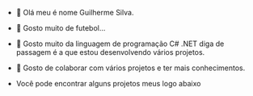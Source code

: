 - 👋 Olá meu é nome Guilherme Silva.

- 👀 Gosto muito de futebol...

- 🌱 Gosto muito da linguagem de programação C# .NET diga de passagem é a que estou desenvolvendo vários projetos.

- 💞️ Gosto de colaborar com vários projetos e ter mais conhecimentos.

- Você pode encontrar alguns projetos meus logo abaixo

<!---
Guilherme2022developer/Guilherme2022developer is a ✨ special ✨ repository because its `README.md` (this file) appears on your GitHub profile.
You can click the Preview link to take a look at your changes.
--->

